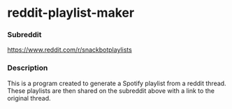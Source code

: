 # reddit-playlist-maker

### Subreddit
https://www.reddit.com/r/snackbotplaylists

### Description
This is a program created to generate a Spotify playlist from a reddit thread. These playlists are then shared on the subreddit above with a link to the original thread.